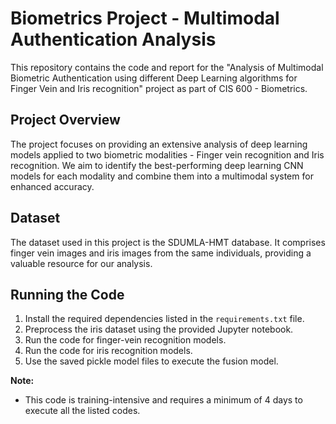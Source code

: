 # Biometrics Project - Multimodal Authentication Analysis

This repository contains the code and report for the "Analysis of Multimodal Biometric Authentication using different Deep Learning algorithms for Finger Vein and Iris recognition" project as part of CIS 600 - Biometrics.

## Project Overview

The project focuses on providing an extensive analysis of deep learning models applied to two biometric modalities - Finger vein recognition and Iris recognition. We aim to identify the best-performing deep learning CNN models for each modality and combine them into a multimodal system for enhanced accuracy.

## Dataset

The dataset used in this project is the SDUMLA-HMT database. It comprises finger vein images and iris images from the same individuals, providing a valuable resource for our analysis.

## Running the Code

1. Install the required dependencies listed in the `requirements.txt` file.
2. Preprocess the iris dataset using the provided Jupyter notebook.
3. Run the code for finger-vein recognition models.
4. Run the code for iris recognition models.
5. Use the saved pickle model files to execute the fusion model.

**Note:**
- This code is training-intensive and requires a minimum of 4 days to execute all the listed codes.
